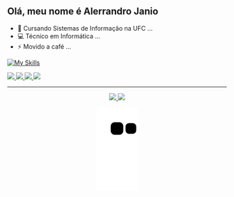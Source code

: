 ## Olá, meu nome é Alerrandro Janio

- 🔭 Cursando Sistemas de Informação na UFC ...
- 💻 Técnico em Informática ...
- ⚡ Movido a café ...

[![My Skills](https://skillicons.dev/icons?i=html,css,js,react,tailwind,vue,nodejs,dotnet,cs,java)](https://skillicons.dev)

<div>
  <a href="https://www.linkedin.com/in/alerrandrojanio" target="_blank">
    <img
      src="https://img.shields.io/badge/linkedin-%230077B5.svg?style=for-the-badge&logo=linkedin&logoColor=white"
    />
  </a>
  <a href="https://www.youtube.com/@alerrandrojanio" target="_blank">
    <img
      src="https://img.shields.io/badge/YouTube-%23FF0000.svg?style=for-the-badge&logo=YouTube&logoColor=white"
    />
  </a>
  <a href="https://www.instagram.com/alerrandrojanio" target="_blank">
    <img
      src="https://img.shields.io/badge/Instagram-%23E4405F.svg?style=for-the-badge&logo=Instagram&logoColor=white"
    />
  </a>
  <a href="mailto:alerrandro.janio07@gmail.com" target="_blank">
    <img
      src="https://img.shields.io/badge/Gmail-D14836?style=for-the-badge&logo=gmail&logoColor=white"
    />
  </a>
</div>

<hr>

<div align="center">
  <div>
    <a href="https://github.com/alerrandrojanio">
      <img height="180em" src="https://github-readme-stats.vercel.app/api?username=alerrandrojanio&show_icons=true&theme=github_dark&include_all_commits=true" />
      <img height="180em" src="https://github-readme-stats.vercel.app/api/top-langs/?username=alerrandrojanio&layout=compact&langs_count=7&theme=github_dark" />
    </a>
  </div>
  
  ![Snake animation](https://github.com/alerrandrojanio/alerrandrojanio/blob/output/github-contribution-grid-snake.svg)
  
</div>

  


